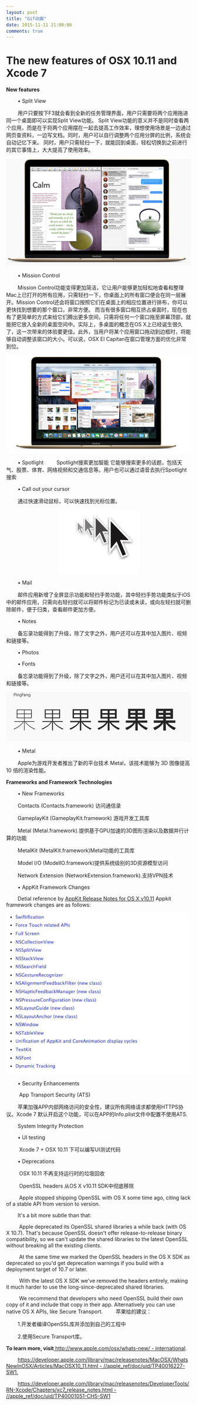 ```yaml
---
layout: post
title: "Gif动画"
date: 2015-11-11 21:00:00
comments: true
--- 
```

The new features of OSX 10.11 and Xcode 7
============

**New features**


&#160;&#160;&#160;&#160;&#160;&#160;&#160;&#160;•	Split View


&#160;&#160;&#160;&#160;&#160;&#160;&#160;&#160;用户只要按下F3就会看到全新的任务管理界面，用户只需要将两个应用拖进同一个桌面即可以实现Split View功能。
Split View功能的意义并不是同时查看两个应用，而是在于将两个应用摆在一起去提高工作效率，理想使用场景是一边通过网页查资料，一边写文档。同时，用户可以自行调整两个应用分屏的比例，系统会自动记忆下来。
同时，用户只需轻扫一下，就能回到桌面，轻松切换到之前进行的其它事情上，大大提高了使用效率。


<div align="center">
<img src="https://raw.githubusercontent.com/FyhSky/FyhSky.github.io/master/_posts/The%20new%20features%20of%20OSX%2010.11%20and%20Xcode%207/Resources/image001.png"/>
</div>

&#160;&#160;&#160;&#160;&#160;&#160;&#160;&#160;•	Mission Control


&#160;&#160;&#160;&#160;&#160;&#160;&#160;&#160;Mission Control功能变得更加简洁，它让用户能够更加轻松地查看和整理Mac上已打开的所有应用，只需轻扫一下，你桌面上的所有窗口便会在同一层展开。Mission Control还会将窗口按照它们在桌面上的相应位置进行排布，你可以更快找到想要的那个窗口，非常方便。
而当有很多窗口相互挤占桌面时，现在也有了更简单的方式来给它们腾出更多空间，只需将任何一个窗口拖至屏幕顶部，就能把它放入全新的桌面空间中。实际上，多桌面的概念在OS X上已经诞生很久了，这一次带来的体验要更佳。此外，当用户将某个应用窗口拖动到边框时，将能够自动调整该窗口的大小。可以说，OSX El Capitan在窗口管理方面的优化非常到位。

<div align="center">
<img src="https://raw.githubusercontent.com/FyhSky/FyhSky.github.io/master/_posts/The%20new%20features%20of%20OSX%2010.11%20and%20Xcode%207/Resources/image002.png"/>
</div>

&#160;&#160;&#160;&#160;&#160;&#160;&#160;&#160;•	Spotlight
&#160;&#160;&#160;&#160;&#160;&#160;&#160;&#160;Spotlight搜索更加智能
它能够搜索更多的话题，包括天气、股票、体育、网络视频和交通信息等。用户也可以通过语音去执行Spotlight搜索


&#160;&#160;&#160;&#160;&#160;&#160;&#160;&#160;•	Call out your cursor

&#160;&#160;&#160;&#160;&#160;&#160;&#160;&#160;通过快速滑动鼠标，可以快速找到光标位置。
<div align="center">
<img src="https://raw.githubusercontent.com/FyhSky/FyhSky.github.io/master/_posts/The%20new%20features%20of%20OSX%2010.11%20and%20Xcode%207/Resources/image003.png"/>
</div>

&#160;&#160;&#160;&#160;&#160;&#160;&#160;&#160;•	Mail

&#160;&#160;&#160;&#160;&#160;&#160;&#160;&#160;邮件应用新增了全屏显示功能和轻扫手势功能，其中轻扫手势功能类似于iOS中的邮件应用，只需向右轻扫就可以将邮件标记为已读或未读，或向左轻扫就可删除邮件，便于归类，查看邮件更加方便。

&#160;&#160;&#160;&#160;&#160;&#160;&#160;&#160;•	Notes


&#160;&#160;&#160;&#160;&#160;&#160;&#160;&#160;备忘录功能得到了升级，除了文字之外，用户还可以在其中加入图片、视频和链接等。


&#160;&#160;&#160;&#160;&#160;&#160;&#160;&#160;•	Photos


&#160;&#160;&#160;&#160;&#160;&#160;&#160;&#160;•	Fonts


&#160;&#160;&#160;&#160;&#160;&#160;&#160;&#160;备忘录功能得到了升级，除了文字之外，用户还可以在其中加入图片、视频和链接等。



<div align="center">
<img src="https://raw.githubusercontent.com/FyhSky/FyhSky.github.io/master/_posts/The%20new%20features%20of%20OSX%2010.11%20and%20Xcode%207/Resources/image004.png"/>
</div>


&#160;&#160;&#160;&#160;&#160;&#160;&#160;&#160;•	Metal


&#160;&#160;&#160;&#160;&#160;&#160;&#160;&#160;Apple为游戏开发者推出了新的平台技术 Metal，该技术能够为 3D 图像提高 10 倍的渲染性能。


**Frameworks and Framework Technologies**

&#160;&#160;&#160;&#160;&#160;&#160;&#160;&#160;•	New Frameworks


&#160;&#160;&#160;&#160;&#160;&#160;&#160;&#160;Contacts (Contacts.framework) 访问通信录


&#160;&#160;&#160;&#160;&#160;&#160;&#160;&#160;GameplayKit (GameplayKit.framework) 游戏开发工具库


&#160;&#160;&#160;&#160;&#160;&#160;&#160;&#160;Metal (Metal.framework).提供基于GPU加速的3D图形渲染以及数据并行计算的功能


&#160;&#160;&#160;&#160;&#160;&#160;&#160;&#160;MetalKit (MetalKit.framework)Metal功能的工具库


&#160;&#160;&#160;&#160;&#160;&#160;&#160;&#160;Model I/O (ModelIO.framework)提供系统级别的3D资源模型访问


&#160;&#160;&#160;&#160;&#160;&#160;&#160;&#160;Network Extension (NetworkExtension.framework).支持VPN技术


&#160;&#160;&#160;&#160;&#160;&#160;&#160;&#160;•	AppKit Framework Changes


&#160;&#160;&#160;&#160;&#160;&#160;&#160;&#160;Detial reference by [AppKit Release Notes for OS X v10.11](https://developer.apple.com/library/mac/releasenotes/AppKit/RN-AppKit/index.html#//apple_ref/doc/uid/TP30000741)
Appkit framework changes are as follows:


<div align="center">
<img src="https://raw.githubusercontent.com/FyhSky/FyhSky.github.io/master/_posts/The%20new%20features%20of%20OSX%2010.11%20and%20Xcode%207/Resources/image005.png"/>
</div>




&#160;&#160;&#160;&#160;&#160;&#160;&#160;&#160;•	Security Enhancements


&#160;&#160;&#160;&#160;&#160;&#160;&#160;&#160;	App Transport Security (ATS)


&#160;&#160;&#160;&#160;&#160;&#160;&#160;&#160;苹果加强APP内部网络访问的安全性，建议所有网络请求都使用HTTPS协议。Xcode 7 默认开启这个功能，可以在APP的Info.plist文件中配置不使用ATS.

&#160;&#160;&#160;&#160;&#160;&#160;&#160;&#160;System Integrity Protection



&#160;&#160;&#160;&#160;&#160;&#160;&#160;&#160;•	UI testing 


&#160;&#160;&#160;&#160;&#160;&#160;&#160;&#160;	Xcode 7 + OSX 10.11 下可以编写UI测试代码



&#160;&#160;&#160;&#160;&#160;&#160;&#160;&#160;•	Deprecations


&#160;&#160;&#160;&#160;&#160;&#160;&#160;&#160;		OSX 10.11 不再支持运行时的垃圾回收 


&#160;&#160;&#160;&#160;&#160;&#160;&#160;&#160;	OpenSSL headers 从OS X v10.11 SDK中彻底移除



&#160;&#160;&#160;&#160;&#160;&#160;&#160;&#160;		Apple stopped shipping OpenSSL with OS X some time ago, citing lack of a stable API from version to version.

&#160;&#160;&#160;&#160;&#160;&#160;&#160;&#160;It's a bit more subtle than that:

&#160;&#160;&#160;&#160;&#160;&#160;&#160;&#160; Apple deprecated its OpenSSL shared libraries a while back (with OS X 10.7).  That's because OpenSSL doesn't offer release-to-release binary compatibility, so we can't update the shared libraries to the latest OpenSSL without breaking all the existing clients.

&#160;&#160;&#160;&#160;&#160;&#160;&#160;&#160; At the same time we marked the OpenSSL headers in the OS X SDK as deprecated so you'd get deprecation warnings if you build with a deployment target of 10.7 or later.

&#160;&#160;&#160;&#160;&#160;&#160;&#160;&#160; With the latest OS X SDK we've removed the headers entirely, making it much harder to use the long-since-deprecated shared libraries.

&#160;&#160;&#160;&#160;&#160;&#160;&#160;&#160; We recommend that developers who need OpenSSL build their own copy of it and include that copy in their app.  Alternatively you can use native OS X APIs, like Secure Transport.
&#160;&#160;&#160;&#160;&#160;&#160;&#160;&#160;苹果给的建议：


&#160;&#160;&#160;&#160;&#160;&#160;&#160;&#160;1.开发者编译OpenSSL库并添加到自己的工程中


&#160;&#160;&#160;&#160;&#160;&#160;&#160;&#160;2.使用Secure Transport库。



**To learn more, visit**[ http://www.apple.com/osx/whats-new/ - international](http://www.apple.com/osx/whats-new/#international). 

&#160;&#160;&#160;&#160;&#160;&#160;&#160;&#160;[https://developer.apple.com/library/mac/releasenotes/MacOSX/WhatsNewInOSX/Articles/MacOSX10_11.html - //apple_ref/doc/uid/TP40016227-SW1.](https://developer.apple.com/library/mac/releasenotes/MacOSX/WhatsNewInOSX/Articles/MacOSX10_11.html#//apple_ref/doc/uid/TP40016227-SW1)



&#160;&#160;&#160;&#160;&#160;&#160;&#160;&#160;[https://developer.apple.com/library/mac/releasenotes/DeveloperTools/RN-Xcode/Chapters/xc7_release_notes.html - //apple_ref/doc/uid/TP40001051-CH5-SW1](https://developer.apple.com/library/mac/releasenotes/DeveloperTools/RN-Xcode/Chapters/xc7_release_notes.html#//apple_ref/doc/uid/TP40001051-CH5-SW1)


